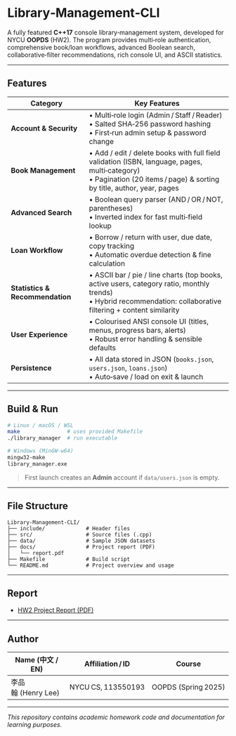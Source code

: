 # Library‑Management‑CLI

A fully featured **C++17** console library‑management system, developed for NYCU **OOPDS** (HW2). The program provides multi‑role authentication, comprehensive book/loan workflows, advanced Boolean search, collaborative‑filter recommendations, rich console UI, and ASCII statistics.

---

## Features

| Category                        | Key Features                                                                                                                                                             |
| ------------------------------- | ------------------------------------------------------------------------------------------------------------------------------------------------------------------------ |
| **Account & Security**          | • Multi‑role login (Admin / Staff / Reader)<br>• Salted SHA‑256 password hashing<br>• First‑run admin setup & password change                                            |
| **Book Management**             | • Add / edit / delete books with full field validation (ISBN, language, pages, multi‑category)<br>• Pagination (20 items / page) & sorting by title, author, year, pages |
| **Advanced Search**             | • Boolean query parser (AND / OR / NOT, parentheses)<br>• Inverted index for fast multi‑field lookup                                                                     |
| **Loan Workflow**               | • Borrow / return with user, due date, copy tracking<br>• Automatic overdue detection & fine calculation                                                                 |
| **Statistics & Recommendation** | • ASCII bar / pie / line charts (top books, active users, category ratio, monthly trends)<br>• Hybrid recommendation: collaborative filtering + content similarity       |
| **User Experience**             | • Colourised ANSI console UI (titles, menus, progress bars, alerts)<br>• Robust error handling & sensible defaults                                                       |
| **Persistence**                 | • All data stored in JSON (`books.json`, `users.json`, `loans.json`)<br>• Auto‑save / load on exit & launch                                                              |

---

## Build & Run

```bash
# Linux / macOS / WSL
make               # uses provided Makefile
./library_manager  # run executable

# Windows (MinGW‑w64)
mingw32-make
library_manager.exe
```

> First launch creates an **Admin** account if `data/users.json` is empty.

---

## File Structure

```
Library-Management-CLI/
├── include/             # Header files
├── src/                 # Source files (.cpp)
├── data/                # Sample JSON datasets
├── docs/                # Project report (PDF)
│   └── report.pdf
├── Makefile             # Build script
└── README.md            # Project overview and usage
```

---

## Report

* [HW2 Project Report (PDF)](docs/report.pdf)

---

## Author

| Name (中文 / EN)  | Affiliation / ID   | Course              |
| --------------- | ------------------ | ------------------- |
| 李品翰 (Henry Lee) | NYCU CS, 113550193 | OOPDS (Spring 2025) |

---

*This repository contains academic homework code and documentation for learning purposes.*
